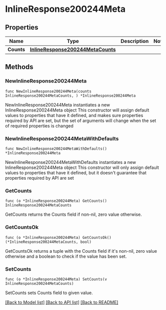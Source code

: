 # InlineResponse200244Meta

## Properties

Name | Type | Description | Notes
------------ | ------------- | ------------- | -------------
**Counts** | [**InlineResponse200244MetaCounts**](InlineResponse200244MetaCounts.md) |  | 

## Methods

### NewInlineResponse200244Meta

`func NewInlineResponse200244Meta(counts InlineResponse200244MetaCounts, ) *InlineResponse200244Meta`

NewInlineResponse200244Meta instantiates a new InlineResponse200244Meta object
This constructor will assign default values to properties that have it defined,
and makes sure properties required by API are set, but the set of arguments
will change when the set of required properties is changed

### NewInlineResponse200244MetaWithDefaults

`func NewInlineResponse200244MetaWithDefaults() *InlineResponse200244Meta`

NewInlineResponse200244MetaWithDefaults instantiates a new InlineResponse200244Meta object
This constructor will only assign default values to properties that have it defined,
but it doesn't guarantee that properties required by API are set

### GetCounts

`func (o *InlineResponse200244Meta) GetCounts() InlineResponse200244MetaCounts`

GetCounts returns the Counts field if non-nil, zero value otherwise.

### GetCountsOk

`func (o *InlineResponse200244Meta) GetCountsOk() (*InlineResponse200244MetaCounts, bool)`

GetCountsOk returns a tuple with the Counts field if it's non-nil, zero value otherwise
and a boolean to check if the value has been set.

### SetCounts

`func (o *InlineResponse200244Meta) SetCounts(v InlineResponse200244MetaCounts)`

SetCounts sets Counts field to given value.



[[Back to Model list]](../README.md#documentation-for-models) [[Back to API list]](../README.md#documentation-for-api-endpoints) [[Back to README]](../README.md)


